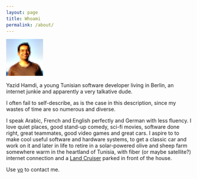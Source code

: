 ```yaml
---
layout: page
title: Whoami
permalink: /about/
---
```

![](/images/profilepic.png)

Yazid Hamdi, a young Tunisian software developer living in Berlin, an internet junkie and apparently a very talkative dude.

I often fail to self-describe, as is the case in this description, since my wastes of time are so numerous and diverse.

I speak Arabic, French and English perfectly and German with less fluency. I love quiet places, good stand-up comedy, sci-fi movies, software done right, great teammates, good video games and great cars. I aspire to to make cool useful software and hardware systems, to get a classic car and work on it and later in life to retire in a solar-powered olive and sheep farm somewhere warm in the heartland of Tunisia, with fiber (or maybe satellite?) internet connection and a [Land Cruiser](https://www.urbandictionary.com/define.php?term=Land+Cruiser) parked in front of the house.

Use [yo](mailto:yo@yazid.xyz) to contact me.